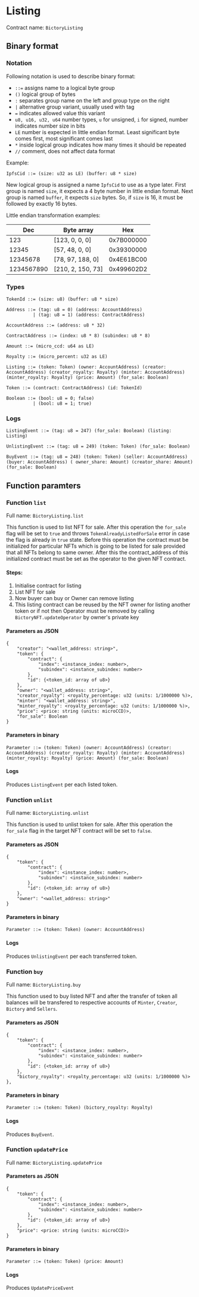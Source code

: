 # Listing

Contract name: `BictoryListing`


## Binary format

### Notation

Following notation is used to describe binary format:
* `::=` assigns name to a logical byte group
* `()` logical group of bytes
* `:` separates group name on the left and group type on the right
* `|` alternative group variant, usually used with tag
* `=` indicates allowed value this variant
* `u8, u16, u32, u64` number types, `u` for unsigned, `i` for signed, number indicates number size in bits
* `LE` number is expected in little endian format. Least significant byte comes first, most significant comes last
* `*` inside logical group indicates how many times it should be repeated
* `//` comment, does not affect data format

Example:

```
IpfsCid ::= (size: u32 as LE) (buffer: u8 * size)
```

New logical group is assigned a name `IpfsCid` to use as a type later. First group is named `size`, it expects a 4
byte number in little endian format. Next group is named `buffer`, it expects `size` bytes. So, if `size` is 16,
it must be followed by exactly 16 bytes.

Little endian transformation examples:

| Dec        | Byte array        | Hex        |
|------------|-------------------|------------|
| 123        | [123, 0, 0, 0]    | 0x7B000000 |
| 12345      | [57, 48, 0, 0]    | 0x39300000 |
| 12345678   | [78, 97, 188, 0]  | 0x4E61BC00 |
| 1234567890 | [210, 2, 150, 73] | 0x499602D2 |

### Types

```
TokenId ::= (size: u8) (buffer: u8 * size)
```

```
Address ::= (tag: u8 = 0) (address: AccountAddress)
          | (tag: u8 = 1) (address: ContractAddress)
```

```
AccountAddress ::= (address: u8 * 32)
```

```
ContractAddress ::= (index: u8 * 8) (subindex: u8 * 8)
```

```
Amount ::= (micro_ccd: u64 as LE)
```

```
Royalty ::= (micro_percent: u32 as LE)
```

```
Listing ::= (token: Token) (owner: AccountAddress) (creator: AccountAddress) (creator_royalty: Royalty) (minter: AccountAddress) (minter_royalty: Royalty) (price: Amount) (for_sale: Boolean)
```

```
Token ::= (contract: ContractAddress) (id: TokenId)
```

```
Boolean ::= (bool: u8 = 0; false) 
          | (bool: u8 = 1; true)
```

### Logs

```
ListingEvent ::= (tag: u8 = 247) (for_sale: Boolean) (listing: Listing)
```

```
UnlistingEvent ::= (tag: u8 = 249) (token: Token) (for_sale: Boolean)
```

```
BuyEvent ::= (tag: u8 = 248) (token: Token) (seller: AccountAddress) (buyer: AccountAddress) ( owner_share: Amount) (creator_share: Amount) (for_sale: Boolean)
```


## Function paramters

### Function `list`

Full name: `BictoryListing.list`

This function is used to list NFT for sale. After this operation the `for_sale` flag will be set to `true` and throws `TokenAlreadyListedForSale` error in case the flag is already in `true` state. Before this operation the contract must be initialized for particular NFTs which is going to be listed for sale provided that all NFTs belong to same owner. After this the contract_address of this initialized contract must be set as the operator to the given NFT contract.

#### Steps:
1. Initialise contract for listing
2. List NFT for sale
3. Now buyer can buy or Owner can remove listing
4. This listing contract can be reused by the NFT owner for listing another token or if not then Operator must be removed by calling `BictoryNFT.updateOperator` by owner's private key

#### Parameters as JSON

```
{
    "creator": "<wallet_address: string>",
    "token": {
        "contract": {
            "index": <instance_index: number>,
            "subindex": <instance_subindex: number>
        },
        "id": {<token_id: array of u8>}
    },
    "owner": "<wallet_address: string>",
    "creator_royalty": <royalty_percentage: u32 (units: 1/1000000 %)>,
    "minter": "<wallet_address: string>",
    "minter_royalty": <royalty_percentage: u32 (units: 1/1000000 %)>,
    "price": <price: string (units: microCCD)>,
    "for_sale": Boolean
}
```

#### Parameters in binary

```
Parameter ::= (token: Token) (owner: AccountAddress) (creator: AccountAddress) (creator_royalty: Royalty) (minter: AccountAddress) (minter_royalty: Royalty) (price: Amount) (for_sale: Boolean)
```

#### Logs

Produces `ListingEvent` per each listed token.


### Function `unlist`

Full name: `BictoryListing.unlist`

This function is used to unlist token for sale. After this operation the `for_sale` flag in the target NFT contract will be set to `false`.

#### Parameters as JSON

```
{
    "token": {
        "contract": {
            "index": <instance_index: number>,
            "subindex": <instance_subindex: number>
        },
        "id": {<token_id: array of u8>}
    },
    "owner": "<wallet_address: string>"
}
```

#### Parameters in binary

```
Parameter ::= (token: Token) (owner: AccountAddress)
```

#### Logs

Produces `UnlistingEvent` per each transferred token.


### Function `buy`

Full name: `BictoryListing.buy`

This function used to buy listed NFT and after the transfer of token all balances will be transfered to respective accounts of `Minter`, `Creator`, `Bictory` and `Sellers`.

#### Parameters as JSON

```
{
    "token": {
        "contract": {
            "index": <instance_index: number>,
            "subindex": <instance_subindex: number>
        },
        "id": {<token_id: array of u8>}
    },
    "bictory_royalty": <royalty_percentage: u32 (units: 1/1000000 %)>
},
```

#### Parameters in binary

```
Parameter ::= (token: Token) (bictory_royalty: Royalty)
```

#### Logs

Produces `BuyEvent`.


### Function `updatePrice`

Full name: `BictoryListing.updatePrice`

#### Parameters as JSON

```
{
    "token": {
        "contract": {
            "index": <instance_index: number>,
            "subindex": <instance_subindex: number>
        },
        "id": {<token_id: array of u8>}
    },
    "price": <price: string (units: microCCD)>
}
```

#### Parameters in binary

```
Parameter ::= (token: Token) (price: Amount)
```

#### Logs

Produces `UpdatePriceEvent`
